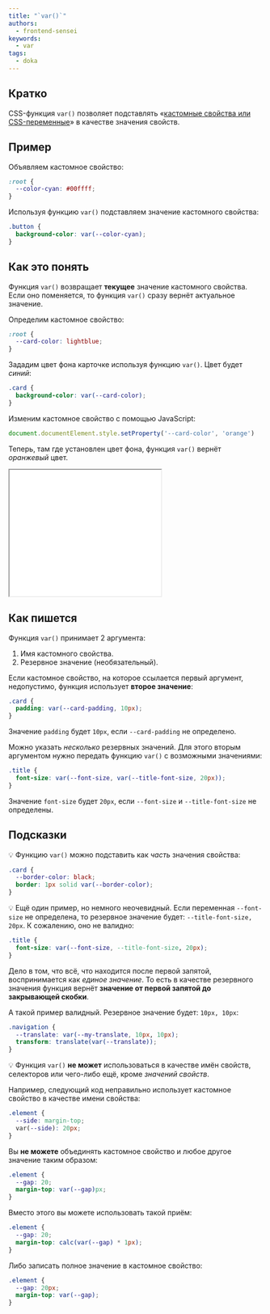 ```yaml
---
title: "`var()`"
authors:
  - frontend-sensei
keywords:
  - var
tags:
  - doka
---
```


## Кратко

CSS-функция `var()` позволяет подставлять «[кастомные свойства или CSS-переменные](/css/custom-properties)» в качестве значения свойств.

## Пример

Объявляем кастомное свойство:

```css
:root {
  --color-cyan: #00ffff;
}
```

Используя функцию `var()` подставляем значение кастомного свойства:

```css
.button {
  background-color: var(--color-cyan);
}
```

## Как это понять

Функция `var()` возвращает **текущее** значение кастомного свойства. Если оно поменяется, то функция `var()` сразу вернёт актуальное значение.

Определим кастомное свойство:

```css
:root {
  --card-color: lightblue;
}
```

Зададим цвет фона карточке используя функцию `var()`. Цвет будет _синий_:

```css
.card {
  background-color: var(--card-color);
}
```

Изменим кастомное свойство с помощью JavaScript:

```js
document.documentElement.style.setProperty('--card-color', 'orange')
```

Теперь, там где установлен цвет фона, функция `var()` вернёт _оранжевый_ цвет.

<iframe title="Подмена значения кастомного свойства" src="demos/substitution/" height="250"></iframe>

## Как пишется

Функция `var()` принимает 2 аргумента:

1. Имя кастомного свойства.
1. Резервное значение (необязательный).

Если кастомное свойство, на которое ссылается первый аргумент, недопустимо, функция использует **второе значение**:

```css
.card {
  padding: var(--card-padding, 10px);
}
```

Значение `padding` будет `10px`, если `--card-padding` не определено.

Можно указать _несколько_ резервных значений. Для этого вторым аргументом нужно передать функцию `var()` с возможными значениями:

```css
.title {
  font-size: var(--font-size, var(--title-font-size, 20px));
}
```

Значение `font-size` будет `20px`, если `--font-size` и `--title-font-size` не определены.

## Подсказки

💡 Функцию `var()` можно подставить как _часть_ значения свойства:

```css
.card {
  --border-color: black;
  border: 1px solid var(--border-color);
}
```

💡 Ещё один пример, но немного неочевидный. Если переменная `--font-size` не определена, то резервное значение будет: `--title-font-size, 20px`. К сожалению, оно не валидно:

```css
.title {
  font-size: var(--font-size, --title-font-size, 20px);
}
```

Дело в том, что всё, что находится после первой запятой, воспринимается как _единое значение_. То есть в качестве резервного значения функция вернёт **значение от первой запятой до закрывающей скобки**.

А такой пример валидный. Резервное значение будет: `10px, 10px`:

```css
.navigation {
  --translate: var(--my-translate, 10px, 10px);
  transform: translate(var(--translate));
}
```

💡 Функция `var()` **не может** использоваться в качестве имён свойств, селекторов или чего-либо ещё, кроме _значений свойств_.

Например, следующий код неправильно использует кастомное свойство в качестве имени свойства:

```css
.element {
  --side: margin-top;
  var(--side): 20px;
}
```

Вы **не можете** объединять кастомное свойство и любое другое значение таким образом:

```css
.element {
  --gap: 20;
  margin-top: var(--gap)px;
}
```

Вместо этого вы можете использовать такой приём:

```css
.element {
  --gap: 20;
  margin-top: calc(var(--gap) * 1px);
}
```

Либо записать полное значение в кастомное свойство:

```css
.element {
  --gap: 20px;
  margin-top: var(--gap);
}
```
